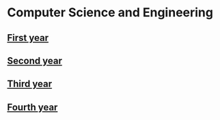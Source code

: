 # Computer Science and Engineering

## [First year](./cse/first.md) 

## [Second year](./cse/second.md)


## [Third year](./cse/third.md)


## [Fourth year](./cse/fourth.md)